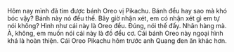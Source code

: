 Hôm nay mình đã tìm được bánh Oreo vị Pikachu.
Bánh đểu hay sao mà khó bóc vậy?
Bánh này nó đểu thế.
Bây giờ nhận xét, em có nhận xét gì em tự nói không?
Hình như cái này là Oreo đểu.
Đúng, nói thế đấy.
Nhãn hàng mà. À, không, em muốn nói cái này là đồ đểu cơ. Cái bánh Oreo này ngoại hình khá là hoàn thiện.
Cái Oreo Pikachu hôm trước anh Quang đen ăn khác hơn.